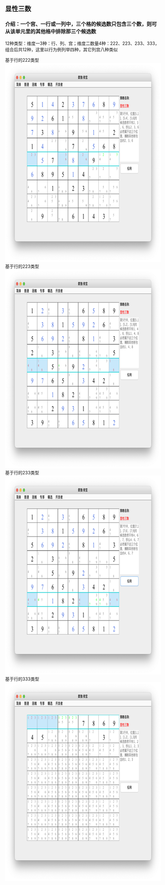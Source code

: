 ## 显性三数    
### 介绍：一个宫、一行或一列中，三个格的候选数只包含三个数，则可从该单元里的其他格中排除那三个候选数  
12种类型：维度一3种：行、列、宫；维度二数量4种：222、223、233、333，组合后共12种，这里以行为例列举四种，其它列宫八种类似

基于行的222类型
<img src="picture/obvious_triples_222_CN.png" width="825" height="645" >
基于行的223类型
<img src="picture/obvious_triples_223_CN.png" width="825" height="645" >
基于行的233类型
<img src="picture/obvious_triples_233_CN.png" width="825" height="645" >
基于行的333类型
<img src="picture/obvious_triples_333_CN.png" width="825" height="645" >